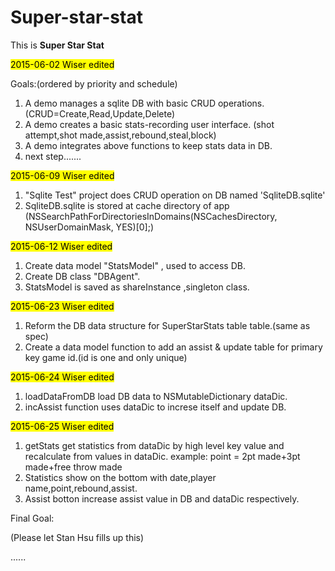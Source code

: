 # Super-star-stat
This is **Super Star Stat**

<mark>2015-06-02 Wiser edited</mark>

Goals:(ordered by priority and schedule)

1. A demo manages a sqlite DB with basic CRUD operations. (CRUD=Create,Read,Update,Delete)
2. A demo creates a basic stats-recording user interface. (shot attempt,shot made,assist,rebound,steal,block)
3. A demo integrates above functions to keep stats data in DB.
4. next step.......


<mark>2015-06-09 Wiser edited</mark>

1. "Sqlite Test" project does CRUD operation on DB named 'SqliteDB.sqlite' 
2. SqliteDB.sqlite is stored at cache directory of app 
(NSSearchPathForDirectoriesInDomains(NSCachesDirectory, NSUserDomainMask, YES)[0];)

<mark>2015-06-12 Wiser edited</mark>

1. Create data model "StatsModel" , used to access DB.
2. Create DB class "DBAgent".
3. StatsModel is saved as shareInstance ,singleton class.

<mark>2015-06-23 Wiser edited</mark>

1. Reform the DB data structure for SuperStarStats table table.(same as spec)
2. Create a data model function to add an assist & update table for primary key game id.(id is one and only unique)

<mark>2015-06-24 Wiser edited</mark>

1. loadDataFromDB load DB data to NSMutableDictionary dataDic.
2. incAssist function uses dataDic to increse itself and update DB.

<mark>2015-06-25 Wiser edited</mark>

1. getStats get statistics from dataDic by high level key value and recalculate    from values in dataDic.
   example: point = 2pt made+3pt made+free throw made
2. Statistics show on the bottom with date,player name,point,rebound,assist.
3. Assist botton increase assist value in DB and dataDic respectively.

Final Goal: 

(Please let Stan Hsu fills up this)

......

